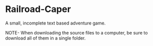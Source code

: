 # Railroad-Caper

A small, incomplete text based adventure game.


NOTE-
When downloading the source files to a computer, be sure to download all of them in a single folder.
